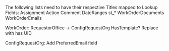 The following lists need to have their respective Titles mapped to Lookup
Fields:
Assignment
Action
Comment
DateRanges
st\_\*
WorkOrderDocuments
WorkOrderEmails

WorkOrder:
RequestorOffice -> ConfigRequestOrg
HasTemplate? Replace with has UID

ConfigRequestOrg:
Add PreferredEmail field
